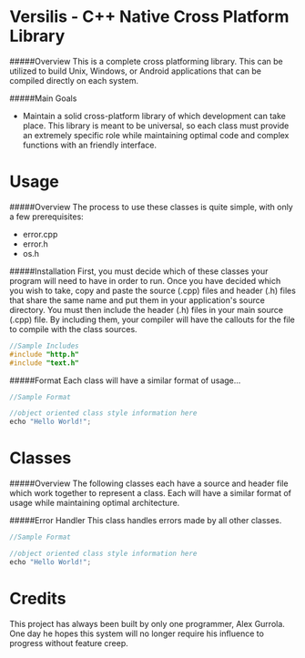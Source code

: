 Versilis - C++ Native Cross Platform Library
=====
#####Overview
This is a complete cross platforming library.  This can be utilized to build Unix, Windows, or Android applications that can be compiled directly on each system.

#####Main Goals
* Maintain a solid cross-platform library of which development can take place.  This library is meant to be universal, so each class must provide an extremely specific role while maintaining optimal code and complex functions with an friendly interface.

Usage
=====
#####Overview
The process to use these classes is quite simple, with only a few prerequisites:

* error.cpp
* error.h
* os.h

#####Installation
First, you must decide which of these classes your program will need to have in order to run.  Once you have decided which you wish to take, copy and paste the source (.cpp) files and header (.h) files that share the same name and put them in your application's source directory.  You must then include the header (.h) files in your main source (.cpp) file.  By including them, your compiler will have the callouts for the file to compile with the class sources.

```cpp
//Sample Includes
#include "http.h"
#include "text.h"
```

#####Format
Each class will have a similar format of usage...

```cpp
//Sample Format

//object oriented class style information here
echo "Hello World!";
```

Classes
=====
#####Overview
The following classes each have a source and header file which work together to represent a class.  Each will have a similar format of usage while maintaining optimal architecture.

#####Error Handler
This class handles errors made by all other classes.

```cpp
//Sample Format

//object oriented class style information here
echo "Hello World!";
```

Credits
=====
This project has always been built by only one programmer, Alex Gurrola.  One day he hopes this system will no longer require his influence to progress without feature creep.
